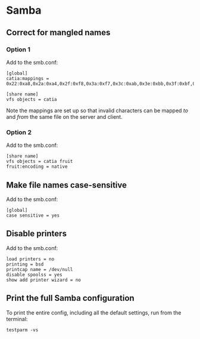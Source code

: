# Samba

## Correct for mangled names

### Option 1
Add to the smb.conf:
```
[global]
catia:mappings = 0x22:0xa8,0x2a:0xa4,0x2f:0xf8,0x3a:0xf7,0x3c:0xab,0x3e:0xbb,0x3f:0xbf,0x5c:0xff,0x7c:0xa6

[share name]
vfs objects = catia
```

Note the mappings are set up so that invalid characters can be mapped *to* and
*from* the same file on the server and client.

### Option 2
Add to the smb.conf:
```
[share name]
vfs objects = catia fruit
fruit:encoding = native
```

## Make file names case-sensitive

Add to the smb.conf:
```
[global]
case sensitive = yes
```

## Disable printers

Add to the smb.conf:
```
load printers = no
printing = bsd
printcap name = /dev/null
disable spoolss = yes
show add printer wizard = no
```

## Print the full Samba configuration

To print the entire config, including all the default settings, run from the
terminal:
```
testparm -vs
```
